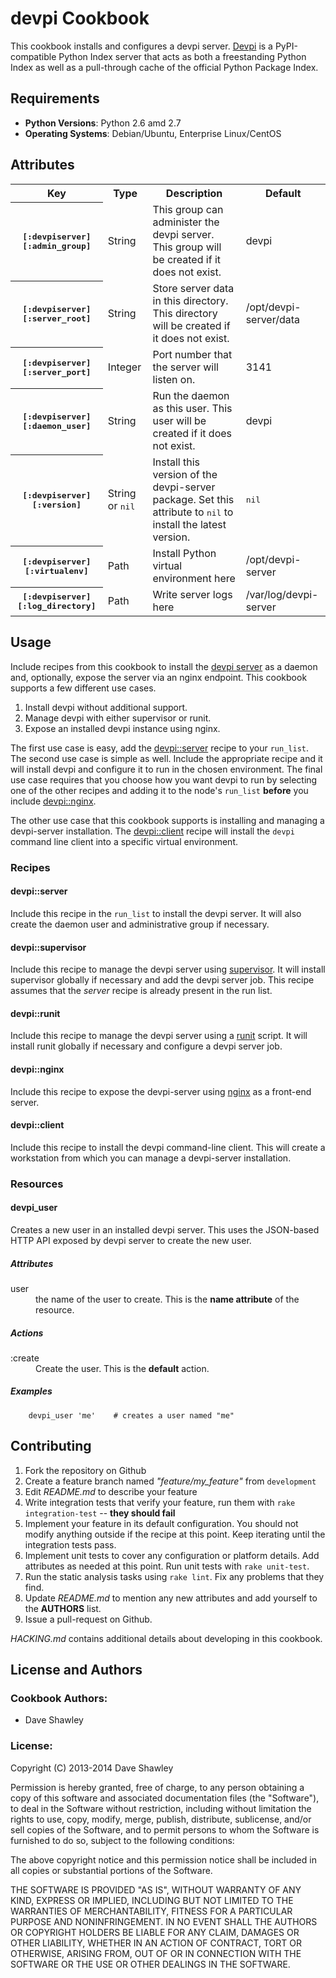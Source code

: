 # devpi Cookbook

This cookbook installs and configures a devpi server.  [Devpi][1] is a
PyPI-compatible Python Index server that acts as both a freestanding
Python Index as well as a pull-through cache of the official Python 
Package Index.

[1]: http://doc.devpi.net/latest/

## Requirements

* **Python Versions**: Python 2.6 amd 2.7
* **Operating Systems**: Debian/Ubuntu, Enterprise Linux/CentOS

## Attributes

<table>
  <tr>
    <th>Key</th>
    <th>Type</th>
    <th>Description</th>
    <th>Default</th>
  </tr>
  <tr>
    <th><tt>[:devpiserver][:admin_group]</tt></th>
    <td>String</td>
    <td>This group can administer the devpi server.  This group
        will be created if it does not exist.</td>
    <td>devpi</td>
  </tr>
  <tr>
    <th><tt>[:devpiserver][:server_root]</tt></th>
    <td>String</td>
    <td>Store server data in this directory.  This directory will be
        created if it does not exist.</td>
    <td>/opt/devpi-server/data</td>
  </tr>
  <tr>
    <th><tt>[:devpiserver][:server_port]</tt></th>
    <td>Integer</td>
    <td>Port number that the server will listen on.</td>
    <td>3141</td>
  </tr>
  <tr>
    <th><tt>[:devpiserver][:daemon_user]</tt></th>
    <td>String</td>
    <td>Run the daemon as this user.  This user will be created if
        it does not exist.</td>
    <td>devpi</td>
  </tr>
  <tr>
    <th><tt>[:devpiserver][:version]</tt></th>
    <td>String or <tt>nil</tt></td>
    <td>Install this version of the devpi-server package.
        Set this attribute to <tt>nil</tt> to install the latest
        version.</td>
    <td><tt>nil</tt></td>
  </tr>
  <tr>
    <th><tt>[:devpiserver][:virtualenv]</tt></th>
    <td>Path</td>
    <td>Install Python virtual environment here</td>
    <td>/opt/devpi-server</td>
  </tr>
  <tr>
    <th><tt>[:devpiserver][:log_directory]</tt></th>
    <td>Path</td>
    <td>Write server logs here</td>
    <td>/var/log/devpi-server</td>
  </tr>
</table>

## Usage

Include recipes from this cookbook to install the [devpi server][1] as
a daemon and, optionally, expose the server via an nginx endpoint.  This
cookbook supports a few different use cases.

1. Install devpi without additional support.
2. Manage devpi with either supervisor or runit.
3. Expose an installed devpi instance using nginx.

The first use case is easy, add the [devpi::server](#devpiserver) recipe
to your `run_list`.  The second use case is simple as well.  Include the
appropriate recipe and it will install devpi and configure it to run in
the chosen environment.  The final use case requires that you choose how
you want devpi to run by selecting one of the other recipes and adding it
to the node's `run_list` **before** you include [devpi::nginx](#devpinginx).

The other use case that this cookbook supports is installing and managing
a devpi-server installation.  The [devpi::client](#devpiclient) recipe
will install the `devpi` command line client into a specific virtual
environment.

### Recipes

#### devpi::server
Include this recipe in the `run_list` to install the devpi server.  It
will also create the daemon user and administrative group if necessary.

#### devpi::supervisor
Include this recipe to manage the devpi server using [supervisor][2].
It will install supervisor globally if necessary and add the devpi server
job.  This recipe assumes that the *server* recipe is already present in
the run list.

#### devpi::runit
Include this recipe to manage the devpi server using a [runit][3] script.
It will install runit globally if necessary and configure a devpi server
job.

#### devpi::nginx
Include this recipe to expose the devpi-server using [nginx][4] as a
front-end server.

#### devpi::client
Include this recipe to install the devpi command-line client.  This will
create a workstation from which you can manage a devpi-server installation.

[2]: http://supervisord.org/
[3]: http://smarden.org/runit/
[4]: http://nginx.org/

### Resources

#### devpi_user
Creates a new user in an installed devpi server.  This uses the JSON-based
HTTP API exposed by devpi server to create the new user.

##### Attributes
<dl>
<dt>user</dt>
    <dd>the name of the user to create.  This is the <b>name attribute</b>
        of the resource.</dd>
</dl>

##### Actions
<dl>
<dt>:create</dt>
    <dd>Create the user.  This is the <b>default</b> action.</dd>
</dl>

##### Examples

```
    devpi_user 'me'    # creates a user named "me"
```

## Contributing

1. Fork the repository on Github
2. Create a feature branch named *"feature/my_feature"* from `development`
3. Edit *README.md* to describe your feature
4. Write integration tests that verify your feature, run them with
   `rake integration-test` -- **they should fail**
5. Implement your feature in its default configuration.  You should not
   modify anything outside if the recipe at this point.  Keep iterating
   until the integration tests pass.
6. Implement unit tests to cover any configuration or platform details.
   Add attributes as needed at this point.  Run unit tests with `rake
   unit-test`.  
7. Run the static analysis tasks using `rake lint`.  Fix any problems that
   they find.
8. Update *README.md* to mention any new attributes and add yourself to
   the **AUTHORS** list.
9. Issue a pull-request on Github.

*HACKING.md* contains additional details about developing in this cookbook.

## License and Authors

### Cookbook Authors:

* Dave Shawley

### License:

Copyright (C) 2013-2014 Dave Shawley

Permission is hereby granted, free of charge, to any person obtaining
a copy of this software and associated documentation files (the
"Software"), to deal in the Software without restriction, including
without limitation the rights to use, copy, modify, merge, publish,
distribute, sublicense, and/or sell copies of the Software, and to
permit persons to whom the Software is furnished to do so, subject to
the following conditions:

The above copyright notice and this permission notice shall be
included in all copies or substantial portions of the Software.

THE SOFTWARE IS PROVIDED "AS IS", WITHOUT WARRANTY OF ANY KIND,
EXPRESS OR IMPLIED, INCLUDING BUT NOT LIMITED TO THE WARRANTIES OF
MERCHANTABILITY, FITNESS FOR A PARTICULAR PURPOSE AND
NONINFRINGEMENT. IN NO EVENT SHALL THE AUTHORS OR COPYRIGHT HOLDERS BE
LIABLE FOR ANY CLAIM, DAMAGES OR OTHER LIABILITY, WHETHER IN AN ACTION
OF CONTRACT, TORT OR OTHERWISE, ARISING FROM, OUT OF OR IN CONNECTION
WITH THE SOFTWARE OR THE USE OR OTHER DEALINGS IN THE SOFTWARE.

